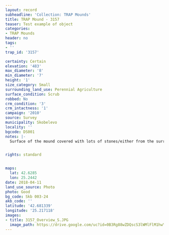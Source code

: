 ```yaml
---
layout: record
subheadline: 'Collection: TRAP Mounds'
title: TRAP Mound - 3157
teaser: Test example of object
categories:
- TRAP Mounds
header: no
tags:
- ''
trap_id: '3157'

certainty: Certain
elevation: '483'
max_diameter: '8'
min_diameter: '7'
height: '1'
size_category: Small
surrounding_land_use: Perennial Agriculture
surface_condition: Scrub
robbed: No
crm_condition: '3'
crm_intactness: '1'
campaign: '2010'
source: Survey
municipality: Skobelevo
locality: ''
bgcode: DS001
notes: |-
  Surface of the mound covered with lots of stones/either from the surrounding pasture or from the mound.


rights: standard


maps:
  lat: 42.6285
  lon: 25.2442
date: 2018-04-11
land_use_source: Photo
photo: Good
bg_code: Skb 003-24
akb_code: ''
latitude: '42.681339'
longitude: '25.217118'
images:
- title: 3157_Overview_S.JPG
  image_path: https://drive.google.com/uc?id=0B3Rg88wZDQscS3lWMlFlM1hwYXM
---
```

